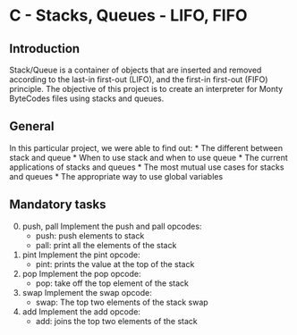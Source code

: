 # C - Stacks, Queues - LIFO, FIFO

## Introduction

 Stack/Queue is a container of objects that are inserted and removed according to the last-in first-out (LIFO), and the first-in first-out (FIFO) principle.
 The objective of this project is to create an interpreter for Monty ByteCodes files using stacks and queues.

## General
 In this particular project, we were able to find out:
    * The different between stack and queue
    * When to use stack and when to use queue
    * The current applications of stacks and queues
    * The most mutual use cases for stacks and queues
    * The appropriate way to use global variables

## Mandatory tasks
0.  push, pall
 Implement the push and pall opcodes:
    * push: push elements to stack
    * pall: print all the elements of the stack
1. pint
 Implement the pint opcode:
    * pint: prints the value at the top of the stack
2. pop
 Implement the pop opcode:
    * pop: take off the top element of the stack
3. swap
 Implement the swap opcode:
    * swap: The top two elements of the stack swap
4. add
 Implement the add opcode:
    * add: joins the top two elements of the stack

